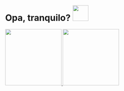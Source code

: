 <h1>Opa, tranquilo? <img height="50em" src="https://media.tenor.com/images/334b854514d6b016025eea26618baa46/tenor.gif"/> </h1> 

 
 
 <a href="https://github.com/Gustavo-Jarbas">
 <img height="180em" src="https://github-readme-stats.vercel.app/api?username=Gustavo-Jarbas&show_icons=true&theme=dracula&include_all_commits=true&count_private=true"/>
 <img height="180em" src="https://github-readme-stats.vercel.app/api/top-langs/?username=Gustavo-Jarbas&layout=compact&langs_count=16&theme=dracula"/> 
